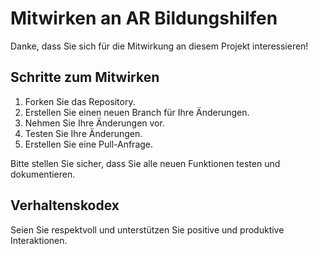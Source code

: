 # Mitwirken an AR Bildungshilfen

Danke, dass Sie sich für die Mitwirkung an diesem Projekt interessieren!

## Schritte zum Mitwirken
1. Forken Sie das Repository.
2. Erstellen Sie einen neuen Branch für Ihre Änderungen.
3. Nehmen Sie Ihre Änderungen vor.
4. Testen Sie Ihre Änderungen.
5. Erstellen Sie eine Pull-Anfrage.

Bitte stellen Sie sicher, dass Sie alle neuen Funktionen testen und dokumentieren.

## Verhaltenskodex
Seien Sie respektvoll und unterstützen Sie positive und produktive Interaktionen.
